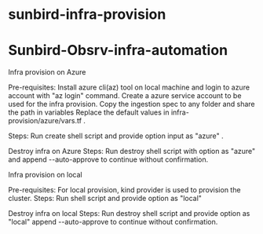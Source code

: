 # sunbird-infra-provision

# Sunbird-Obsrv-infra-automation

Infra provision on Azure

Pre-requisites:
Install azure cli(az) tool on local machine and login to azure account with "az login" command.
Create a azure service account to be used for the infra provision.
Copy the ingestion spec to any folder and share the path in variables
Replace the default values in infra-provision/azure/vars.tf .

Steps:
Run create shell script and provide option input as "azure" .


Destroy infra on Azure
Steps:
Run destroy shell script with option as "azure" and append --auto-approve to continue without confirmation.


Infra provision on local

Pre-requisites:
For local provision, kind provider is used to provision the cluster.
Steps:
Run shell script and provide option as "local"

Destroy infra on local
Steps:
Run destroy shell script and provide option as "local" append --auto-approve to continue without confirmation.
